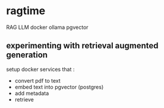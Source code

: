 # ragtime
RAG LLM docker ollama pgvector


experimenting with retrieval augmented generation
-------------------------------------------------  

setup docker services that : 

- convert pdf to text
- embed text into pgvector (postgres)
- add metadata
- retrieve
